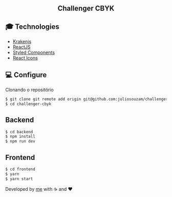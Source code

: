 <h2 align="center">
  Challenger CBYK
</h2>

## :mortar_board: Technologies

- [Krakenjs](http://krakenjs.com)
- [ReactJS](https://reactjs.org/docs/getting-started.html)
- [Styled Components](https://styled-components.com/docs)
- [React Icons](https://react-icons.github.io/react-icons/)

## :computer: Configure

Clonando o repositório

```sh
$ git clone git remote add origin git@github.com:juliosouzam/challenger-cbyk.git
$ cd challenger-cbyk
```

## Backend

```sh
$ cd backend
$ npm install
$ npm run dev
```

## Frontend

```sh
$ cd frontend
$ yarn
$ yarn start
```

Developed by [me](https://github.com/juliosouzam) with :coffee: and :heart:
